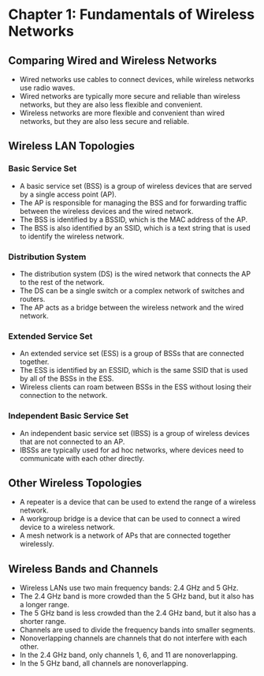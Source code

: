 # Chapter 1: Fundamentals of Wireless Networks

## Comparing Wired and Wireless Networks

*   Wired networks use cables to connect devices, while wireless networks use radio waves. 
*   Wired networks are typically more secure and reliable than wireless networks, but they are also less flexible and convenient. 
*   Wireless networks are more flexible and convenient than wired networks, but they are also less secure and reliable. 

## Wireless LAN Topologies

### Basic Service Set

*   A basic service set (BSS) is a group of wireless devices that are served by a single access point (AP). 
*   The AP is responsible for managing the BSS and for forwarding traffic between the wireless devices and the wired network. 
*   The BSS is identified by a BSSID, which is the MAC address of the AP. 
*   The BSS is also identified by an SSID, which is a text string that is used to identify the wireless network. 

### Distribution System

*   The distribution system (DS) is the wired network that connects the AP to the rest of the network. 
*   The DS can be a single switch or a complex network of switches and routers. 
*   The AP acts as a bridge between the wireless network and the wired network. 

### Extended Service Set

*   An extended service set (ESS) is a group of BSSs that are connected together. 
*   The ESS is identified by an ESSID, which is the same SSID that is used by all of the BSSs in the ESS. 
*   Wireless clients can roam between BSSs in the ESS without losing their connection to the network. 

### Independent Basic Service Set

*   An independent basic service set (IBSS) is a group of wireless devices that are not connected to an AP. 
*   IBSSs are typically used for ad hoc networks, where devices need to communicate with each other directly. 

## Other Wireless Topologies

*   A repeater is a device that can be used to extend the range of a wireless network. 
*   A workgroup bridge is a device that can be used to connect a wired device to a wireless network. 
*   A mesh network is a network of APs that are connected together wirelessly. 

## Wireless Bands and Channels

*   Wireless LANs use two main frequency bands: 2.4 GHz and 5 GHz. 
*   The 2.4 GHz band is more crowded than the 5 GHz band, but it also has a longer range. 
*   The 5 GHz band is less crowded than the 2.4 GHz band, but it also has a shorter range. 
*   Channels are used to divide the frequency bands into smaller segments. 
*   Nonoverlapping channels are channels that do not interfere with each other. 
*   In the 2.4 GHz band, only channels 1, 6, and 11 are nonoverlapping. 
*   In the 5 GHz band, all channels are nonoverlapping.